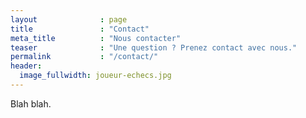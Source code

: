 ```yaml
---
layout              : page
title               : "Contact"
meta_title          : "Nous contacter"
teaser              : "Une question ? Prenez contact avec nous."
permalink           : "/contact/"
header:
  image_fullwidth: joueur-echecs.jpg
---
```

Blah blah.
